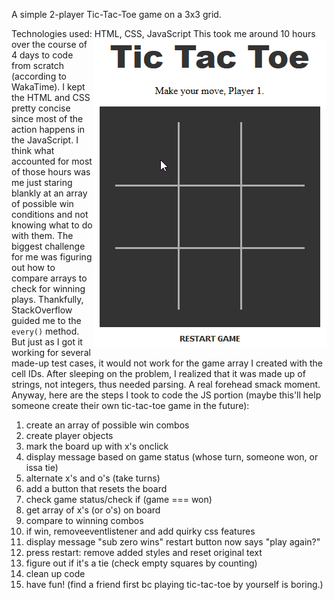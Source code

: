 A simple 2-player Tic-Tac-Toe game on a 3x3 grid. 

Technologies used: HTML, CSS, JavaScript
<img style="float: right" src="/img/tictactoe.gif" />
This took me around 10 hours over the course of 4 days to code from scratch (according to WakaTime). I kept the HTML and CSS pretty concise since most of the action happens in the JavaScript. I think what accounted for most of those hours was me just staring blankly at an array of possible win conditions and not knowing what to do with them. The biggest challenge for me was figuring out how to compare arrays to check for winning plays. Thankfully, StackOverflow guided me to the `every()` method. But just as I got it working for several made-up test cases, it would not work for the game array I created with the cell IDs. After sleeping on the problem, I realized that it was made up of strings, not integers, thus needed parsing. A real forehead smack moment. Anyway, here are the steps I took to code the JS portion (maybe this'll help someone create their own tic-tac-toe game in the future): 

1. create an array of possible win combos
2. create player objects
3. mark the board up with x's onclick
4. display message based on game status (whose turn, someone won, or issa tie)
5. alternate x's and o's (take turns)
6. add a button that resets the board
7. check game status/check if (game === won)
8. get array of x's (or o's) on board
9. compare to winning combos
10. if win, removeeventlistener and add quirky css features
11. display message "sub zero wins" restart button now says "play again?"
12. press restart: remove added styles and reset original text
13. figure out if it's a tie (check empty squares by counting)
14. clean up code
15. have fun! (find a friend first bc playing tic-tac-toe by yourself is boring.)
